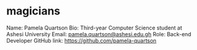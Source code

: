 # magicians
Name: Pamela Quartson
Bio: Third-year Computer Science student at Ashesi University
Email: pamela.quartson@ashesi.edu.gh
Role: Back-end Developer
GitHub link: https://github.com/pamela-quartson
